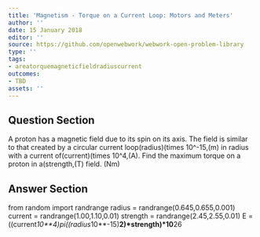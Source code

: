 ```yaml
---
title: 'Magnetism - Torque on a Current Loop: Motors and Meters'
author: ''
date: 15 January 2018
editor: ''
source: https://github.com/openwebwork/webwork-open-problem-library
type: ''
tags:
- areatorquemagneticfieldradiuscurrent
outcomes:
- TBD
assets: ''
---
```


## Question Section 

A proton has a magnetic field due to its spin on its axis. The field is similar to that created by a circular current loop(radius)(times 10^-15,(m) in radius with a current of(current)(times 10^4,(A). Find the maximum torque on a proton in a(strength,(T) field.
(Nm)



## Answer Section

from random import randrange
radius = randrange(0.645,0.655,0.001)
current = randrange(1.00,1.10,0.01)
strength = randrange(2.45,2.55,0.01)
E = ((current*10**4)*pi*((radius*10**-15)**2)*strength)*10**26